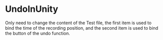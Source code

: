# UndoInUnity
Only need to change the content of the Test file, the first item is used to bind the time of the recording position, and the second item is used to bind the button of the undo function.
